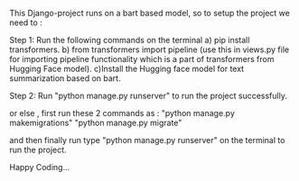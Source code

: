 This Django-project runs on a bart based model, so to setup the project we need to :

Step 1: Run the following commands on the terminal a) pip install transformers. b) from transformers import pipeline (use this in views.py file for importing pipeline functionality which is a part of transformers from Hugging Face model). c)Install the Hugging face model for text summarization based on bart.

Step 2: Run "python manage.py runserver" to run the project successfully.

or else , first run these 2 commands as : "python manage.py makemigrations" "python manage.py migrate"

and then finally run type "python manage.py runserver" on the terminal to run the project.

Happy Coding...

